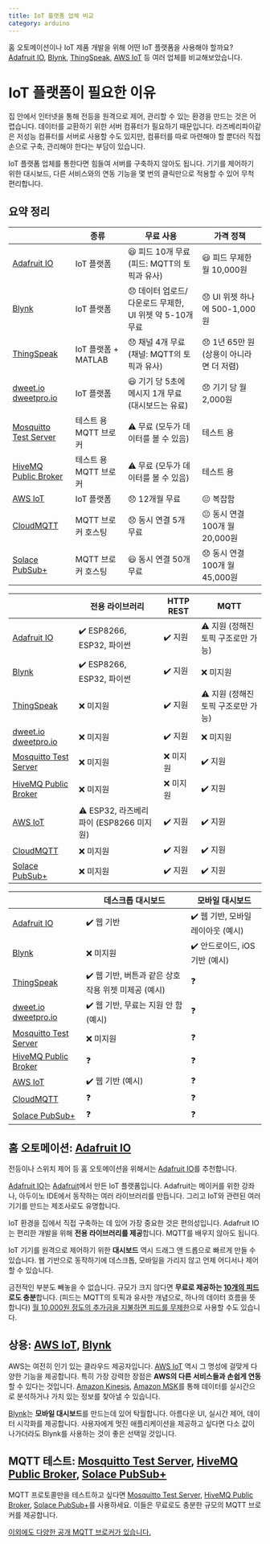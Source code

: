 ```yaml
---
title: IoT 플랫폼 업체 비교
category: arduino
---
```


홈 오토메이션이나 IoT 제품 개발을 위해 어떤 IoT 플랫폼을 사용해야 할까요? [Adafruit IO](https://io.adafruit.com/), [Blynk](https://blynk.io), [ThingSpeak](https://thingspeak.com/), [AWS IoT](https://aws.amazon.com/iot/) 등 여러 업체를 비교해보았습니다.

# IoT 플랫폼이 필요한 이유

집 안에서 인터넷을 통해 전등을 원격으로 제어, 관리할 수 있는 환경을 만드는 것은 어렵습니다. 데이터를 교환하기 위한 서버 컴퓨터가 필요하기 때문입니다. 라즈베리파이같은 저성능 컴퓨터를 서버로 사용할 수도 있지만, 컴퓨터를 따로 마련해야 할 뿐더러 직접 손으로 구축, 관리해야 한다는 부담이 있습니다.

IoT 플랫폼 업체를 통한다면 힘들여 서버를 구축하지 않아도 됩니다. 기기를 제어하기 위한 대시보드, 다른 서비스와의 연동 기능을 몇 번의 클릭만으로 적용할 수 있어 무척 편리합니다.

## 요약 정리

||종류|무료 사용|가격 정책|
|---|---|---|---|
|[Adafruit IO](https://io.adafruit.com/)|IoT 플랫폼|😃 피드 10개 무료 (피드: MQTT의 토픽과 유사)|😃 피드 무제한 월 10,000원|
|[Blynk](https://blynk.io)|IoT 플랫폼|😞 데이터 업로드/다운로드 무제한, UI 위젯 약 5-10개 무료|😞 UI 위젯 하나에 500-1,000원|
|[ThingSpeak](https://thingspeak.com/)|IoT 플랫폼 + MATLAB|😞 채널 4개 무료 (채널: MQTT의 토픽과 유사)|😞 1년 65만 원 (상용이 아니라면 더 저렴)|
|[dweet.io](http://dweet.io/)<br />[dweetpro.io](https://dweetpro.io/)|IoT 플랫폼|😃 기기 당 5초에 메시지 1개 무료 (대시보드는 유료)|😞 기기 당 월 2,000원|
|[Mosquitto Test Server](https://test.mosquitto.org/)|테스트 용 MQTT 브로커|⚠️ 무료 (모두가 데이터를 볼 수 있음)|테스트 용|
|[HiveMQ Public Broker](http://www.mqtt-dashboard.com/)|테스트 용 MQTT 브로커|⚠️ 무료 (모두가 데이터를 볼 수 있음)|테스트 용|
|[AWS IoT](https://aws.amazon.com/iot/)|IoT 플랫폼|😞 12개월 무료|😐 복잡함|
|[CloudMQTT](https://www.cloudmqtt.com/)|MQTT 브로커 호스팅|😞 동시 연결 5개 무료|😐 동시 연결 100개 월 20,000원|
|[Solace PubSub+](https://solace.com/cloud/)|MQTT 브로커 호스팅|😃 동시 연결 50개 무료|😞 동시 연결 100개 월 45,000원|

||전용 라이브러리|HTTP REST|MQTT|
|---|---|---|---|
|[Adafruit IO](https://io.adafruit.com/)|✔️ ESP8266, ESP32, 파이썬|✔️ 지원|⚠️ 지원 (정해진 토픽 구조로만 가능)|
|[Blynk](https://blynk.io)|✔️ ESP8266, ESP32, 파이썬|✔️ 지원|❌ 미지원|
|[ThingSpeak](https://thingspeak.com/)|❌ 미지원|✔️ 지원|⚠️ 지원 (정해진 토픽 구조로만 가능)|
|[dweet.io](http://dweet.io/)<br />[dweetpro.io](https://dweetpro.io/)|❌ 미지원|✔️ 지원|❌ 미지원|
|[Mosquitto Test Server](https://test.mosquitto.org/)|❌ 미지원|❌ 미지원|✔️ 지원|
|[HiveMQ Public Broker](http://www.mqtt-dashboard.com/)|❌ 미지원|❌ 미지원|✔️ 지원|
|[AWS IoT](https://aws.amazon.com/iot/)|⚠️ ESP32, 라즈베리파이 (ESP8266 미지원)|✔️ 지원|✔️ 지원|
|[CloudMQTT](https://www.cloudmqtt.com/)|❌ 미지원|✔️ 지원|✔️ 지원|
|[Solace PubSub+](https://solace.com/cloud/)|❌ 미지원|✔️ 지원|✔️ 지원|

||데스크톱 대시보드|모바일 대시보드|
|---|---|---|
|[Adafruit IO](https://io.adafruit.com/)|✔️ 웹 기반|✔️ 웹 기반, 모바일 레이아웃 (예시)|
|[Blynk](https://blynk.io)|❌ 미지원|✔️ 안드로이드, iOS 기반 (예시)|
|[ThingSpeak](https://thingspeak.com/)|✔️ 웹 기반, 버튼과 같은 상호 작용 위젯 미제공 (예시)|❓|
|[dweet.io](http://dweet.io/)<br />[dweetpro.io](https://dweetpro.io/)|✔️ 웹 기반, 무료는 지원 안 함 (예시)|❓|
|[Mosquitto Test Server](https://test.mosquitto.org/)|❌ 미지원|❓|
|[HiveMQ Public Broker](http://www.mqtt-dashboard.com/)|❓|❓|
|[AWS IoT](https://aws.amazon.com/iot/)|✔️ 웹 기반 (예시)|❓|
|[CloudMQTT](https://www.cloudmqtt.com/)|❓|❓|
|[Solace PubSub+](https://solace.com/cloud/)|❓|❓|

## 홈 오토메이션: [Adafruit IO](https://io.adafruit.com/)

전등이나 스위치 제어 등 홈 오토메이션을 위해서는 [Adafruit IO](https://io.adafruit.com/)를 추천합니다.

[Adafruit IO](https://io.adafruit.com/)는 [Adafruit](https://www.adafruit.com/)에서 만든 IoT 플랫폼입니다. Adafruit는 메이커를 위한 강좌나, 아두이노 IDE에서 동작하는 여러 라이브러리를 만듭니다. 그리고 IoT와 관련된 여러 기기를 만드는 제조사로도 유명합니다.

IoT 환경을 집에서 직접 구축하는 데 있어 가장 중요한 것은 편의성입니다. Adafruit IO는 편리한 개발을 위해 **전용 라이브러리를 제공**합니다. MQTT를 배우지 않아도 됩니다.

IoT 기기를 원격으로 제어하기 위한 **대시보드** 역시 드래그 앤 드롭으로 빠르게 만들 수 있습니다. 웹 기반으로 동작하기에 데스크톱, 모바일을 가리지 않고 언제 어디서나 제어할 수 있습니다.

금전적인 부분도 빼놓을 수 없습니다. 규모가 크지 않다면 **무료로 제공하는 [10개의 피드](https://io.adafruit.com/)로도 충분**합니다. (피드는 MQTT의 토픽과 유사한 개념으로, 하나의 데이터 흐름을 뜻합니다) [월 10,000원 정도의 추가금을 지불하면 피드를 무제한](https://io.adafruit.com/plus)으로 사용할 수도 있습니다.

## 상용: [AWS IoT](https://aws.amazon.com/iot/), [Blynk](https://blynk.io/)

AWS는 여전히 인기 있는 클라우드 제공자입니다. [AWS IoT](https://aws.amazon.com/iot/) 역시 그 명성에 걸맞게 다양한 기능을 제공합니다. 특히 가장 강력한 장점은 **AWS의 다른 서비스들과 손쉽게 연동**할 수 있다는 것입니다. [Amazon Kinesis](https://aws.amazon.com/kinesis/), [Amazon MSK](https://aws.amazon.com/msk/)를 통해 데이터를 실시간으로 분석하거나 가치 있는 정보를 찾아낼 수 있습니다.

[Blynk](https://blynk.io/)는 **모바일 대시보드**를 만드는데 있어 탁월합니다. 아름다운 UI, 실시간 제어, 데이터 시각화를 제공합니다. 사용자에게 멋진 애플리케이션을 제공하고 싶다면 다소 값이 나가더라도 Blynk를 사용하는 것이 좋은 선택일 것입니다.

## MQTT 테스트: [Mosquitto Test Server](https://test.mosquitto.org/), [HiveMQ Public Broker](http://www.mqtt-dashboard.com/), [Solace PubSub+](https://solace.com/cloud/)

MQTT 프로토콜만을 테스트하고 싶다면 [Mosquitto Test Server](https://test.mosquitto.org/), [HiveMQ Public Broker](http://www.mqtt-dashboard.com/), [Solace PubSub+](https://solace.com/cloud/)를 사용하세요. 이들은 무료로도 충분한 규모의 MQTT 브로커를 제공합니다.

[이외에도 다양한 공개 MQTT 브로커가 있습니다.](https://github.com/mqtt/mqtt.github.io/wiki/public_brokers)
